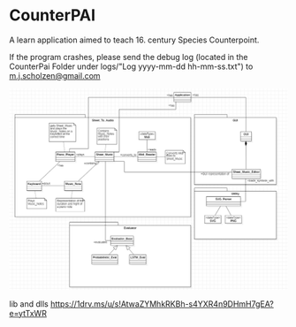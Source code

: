 # CounterPAI

A learn application aimed to teach 16. century Species Counterpoint.

If the program crashes, please send the debug log (located in the CounterPai Folder under logs/"Log yyyy-mm-dd hh-mm-ss.txt") to m.j.scholzen@gmail.com


![Classes](https://github.com/Ni2Be/CounterPAI/blob/master/Classes.PNG)


lib and dlls
https://1drv.ms/u/s!AtwaZYMhkRKBh-s4YXR4n9DHmH7gEA?e=ytTxWR 
